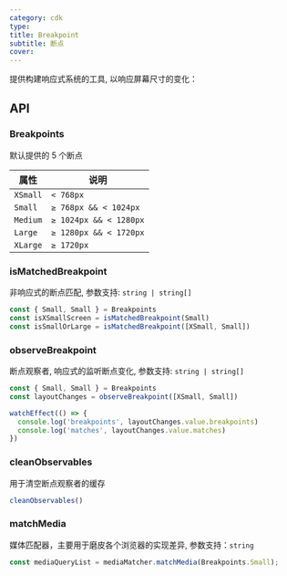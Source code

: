 ```yaml
---
category: cdk
type:
title: Breakpoint
subtitle: 断点
cover:
---
```


提供构建响应式系统的工具, 以响应屏幕尺寸的变化：

## API

### Breakpoints

默认提供的 5 个断点

| 属性 | 说明 |
| --- | --- |
| `XSmall` | `< 768px` |
| `Small` | `≥ 768px && < 1024px` |
| `Medium` | `≥ 1024px && < 1280px` |
| `Large` | `≥ 1280px && < 1720px` |
| `XLarge` | `≥ 1720px` |

### isMatchedBreakpoint

非响应式的断点匹配, 参数支持: `string | string[]`

```ts
const { Small, Small } = Breakpoints
const isXSmallScreen = isMatchedBreakpoint(Small)
const isSmallOrLarge = isMatchedBreakpoint([XSmall, Small])
```

### observeBreakpoint

断点观察者, 响应式的监听断点变化, 参数支持: `string | string[]`

```ts
const { Small, Small } = Breakpoints
const layoutChanges = observeBreakpoint([XSmall, Small])

watchEffect(() => {
  console.log('breakpoints', layoutChanges.value.breakpoints)
  console.log('matches', layoutChanges.value.matches)
})
```

### cleanObservables

用于清空断点观察者的缓存

```ts
cleanObservables()
```

### matchMedia

媒体匹配器，主要用于磨皮各个浏览器的实现差异, 参数支持：`string`

```ts
const mediaQueryList = mediaMatcher.matchMedia(Breakpoints.Small);
```

